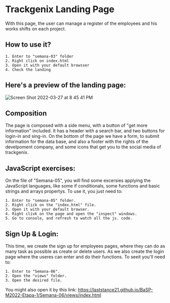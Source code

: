 # Trackgenix Landing Page
With this page, the user can manage a register of the employees and his works shifts on each project.
## How to use it?
```
1. Enter to "semana-03" folder
2. Right click on index.html
3. Open it with your default browsser
4. Check the landing
```
## Here's a preview of the landing page:
![Screen Shot 2022-03-27 at 8 45 41 PM](https://user-images.githubusercontent.com/83614234/160306447-1c9dfda3-c36e-47d4-b657-dc14c0553a16.png)

## Composition
The page is composed with a side menu, with a button of "get more information" included. It has a header with a search bar, and two buttons for login-in and sing-in.
On the bottom of the page we have a form, to submit information for the data base, and also a footer with the rights of the develpoment company, and some icons that get you to the social media of trackgenix.

## JavaScript exercises:
On the file of "Semana-05", you will find some excersies applying the JavaScript languages, like some if conditionals, some functions and basic strings and arrays propertys. To use it, you just need to:

```
1. Enter to "semana-05" folder.
2. Right click on the "index.html" file.
3. Open it with your default browser.
4. Right clivk on the page and open the "inspect" windows.
5. Go to console, and refresh to watch all the js. code.
```
## Sign Up & Login:

This time, we create the sign up for employees pages, where they can do as many task as possible as create or delete users. As we also create the login page where the useres can enter and do their functions.
To seeit you'll need to:
```
1. Enter to "Semana-06".
2. Open the "views" folder.
3. Open the desired file.
```
You might also open it by this link:
https://laststance21.github.io/BaSP-M2022-Etapa-1/Semana-06/views/index.html
